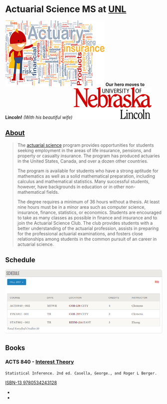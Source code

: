 # Actuarial Science MS at [UNL](http://www.unl.edu/)

![Actuary Hero](https://github.com/Infinite-Actuary/Fall-2017/blob/master/images/Actuary-Hero.jpg?raw=true)
**Our hero moves to Lincoln!** *(With his beautiful wife)*
![UNL logo](https://github.com/Infinite-Actuary/Fall-2017/blob/master/images/UNL-logo.png?raw=true)

## [About](http://www.unl.edu/gradstudies/prospective/programs/ActuarialScience#about)

>The [actuarial science](https://en.wikipedia.org/wiki/Actuarial_science) program provides opportunities for students seeking employment in the areas of life insurance, pensions, and property or casualty insurance. The program has produced actuaries in the United States, Canada, and over a dozen other countries.
>
>The program is available for students who have a strong aptitude for mathematics as well as a solid mathematical preparation, including calculus and mathematical statistics. Many successful students, however, have backgrounds in education or in other non-mathematical fields.
>
>The degree requires a minimum of 36 hours without a thesis. At least nine hours must be in a minor area such as computer science, insurance, finance, statistics, or economics. Students are encouraged to take as many classes as possible in finance and insurance and to join the Actuarial Science Club. The club provides students with a better understanding of the actuarial profession, assists in preparing for the professional actuarial examinations, and fosters close relationships among students in the common pursuit of an career in actuarial science.

## Schedule

![Fall 2017 schedule](https://github.com/Infinite-Actuary/Fall-2017/blob/master/images/Fall-2017-schedule.png?raw=true)

## Books

### ACTS 840 - [Interest Theory](https://bulletin.unl.edu/courses/ACTS/840)

`Statistical Inference. 2nd ed. Casella, George., and Roger L Berger.`

[ISBN-13 9780534243128](https://www.amazon.com/s/field-keywords=9780534243128)

*

*
